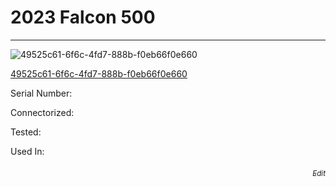 # **2023 Falcon 500**
---

![49525c61-6f6c-4fd7-888b-f0eb66f0e660](https://mcquaidrobotics.github.io/inv/images/49525c61-6f6c-4fd7-888b-f0eb66f0e660.png)

[49525c61-6f6c-4fd7-888b-f0eb66f0e660](https://mcquaidrobotics.github.io/inv/images/labels/lb-49525c61-6f6c-4fd7-888b-f0eb66f0e660.png)

Serial Number: 

Connectorized: 

Tested: 

Used In: 


###### [<div style="text-align: right"><sub>Edit</sub></div>](https://github.com/McQuaidRobotics/inv/blob/main/guids/49525c61-6f6c-4fd7-888b-f0eb66f0e660.md)

